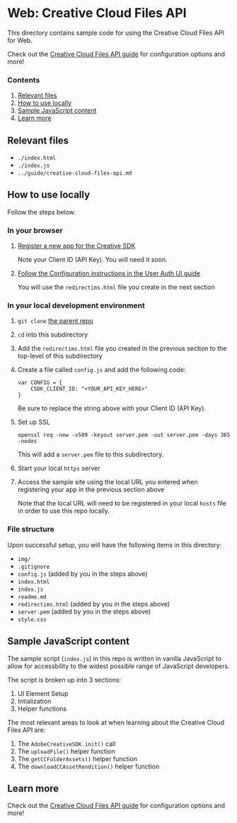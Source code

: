 # Web: Creative Cloud Files API

This directory contains sample code for using the Creative Cloud Files API for Web.

Check out the [Creative Cloud Files API guide](https://github.com/CreativeSDK/web-getting-started-samples/blob/master/creative-cloud-files-api/guide/creative-cloud-files-api.md) for configuration options and more!

### Contents

1. [Relevant files](#relevant-files)
1. [How to use locally](#how-to-use-locally)
1. [Sample JavaScript content](#sample-javascript-content)
1. [Learn more](#learn-more)

## Relevant files

- `./index.html`
- `./index.js`
- `../guide/creative-cloud-files-api.md`

## How to use locally

Follow the steps below.

### In your browser

1. [Register a new app for the Creative SDK](https://creativesdk.zendesk.com/hc/en-us/articles/216369343-Why-and-how-to-register-my-app-)
	
	Note your Client ID (API Key). You will need it soon.

1. [Follow the Configuration instructions in the User Auth UI guide](https://github.com/CreativeSDK/web-getting-started-samples/blob/master/user-auth-ui/guide/user-auth-ui.md#config)

	You will use the `redirectims.html` file you create in the next section


### In your local development environment

1. `git clone` [the parent repo](https://github.com/CreativeSDK/web-getting-started-samples)
1. `cd` into this subdirectory
1. Add the `redirectims.html` file you created in the previous section to the top-level of this subdirectory
1. Create a file called `config.js` and add the following code:

	```
	var CONFIG = {
		CSDK_CLIENT_ID: "<YOUR_API_KEY_HERE>"
	}
	```

	Be sure to replace the string above with your Client ID (API Key).

1. Set up SSL

	`openssl req -new -x509 -keyout server.pem -out server.pem -days 365 -nodes`

	This will add a `server.pem` file to this subdirectory.

1. Start your local `https` server
1. Access the sample site using the local URL you entered when registering your app in the previous section above

	Note that the local URL will need to be registered in your local `hosts` file in order to use this repo locally.

### File structure

Upon successful setup, you will have the following items in this directory:

- `img/`
- `.gitignore`
- `config.js` (added by you in the steps above)
- `index.html`
- `index.js`
- `readme.md`
- `redirectims.html` (added by you in the steps above)
- `server.pem` (added by you in the steps above)
- `style.css`

## Sample JavaScript content

The sample script (`index.js`) in this repo is written in vanilla JavaScript to allow for accessbility to the widest possible range of JavaScript developers.

The script is broken up into 3 sections:

1. UI Element Setup
1. Intialization
1. Helper functions

The most relevant areas to look at when learning about the Creative Cloud Files API are:

1. The `AdobeCreativeSDK.init()` call
1. The `uploadFile()` helper function
1. The `getCCFolderAssets()` helper function
1. The `downloadCCAssetRendition()` helper function

## Learn more

Check out the [Creative Cloud Files API guide](https://github.com/CreativeSDK/web-getting-started-samples/blob/master/creative-cloud-files-api/guide/creative-cloud-files-api.md) for configuration options and more!